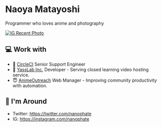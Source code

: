 # Naoya Matayoshi

Programmer who loves anime and photography

[![IG Recent Photo](https://i.gyazo.com/e40f9074022398c5901c21bed0a74d69.png)](https://instagram.com/nanophate)

## :computer: Work with

- :japan: [CircleCI](https://circleci.com/) Senior Support Engineer
- :japan: [YassLab Inc.](https://yasslab.jp/) Developer - Serving closed learning video hosting service.
- :innocent: [AnimeOutreach](https://animeoutreach.org) Web Manager - Improving community productivity with automation.

## :link: I'm Around

- Twitter: https://twitter.com/nanophate
- IG: https://instagram.com/nanophate
